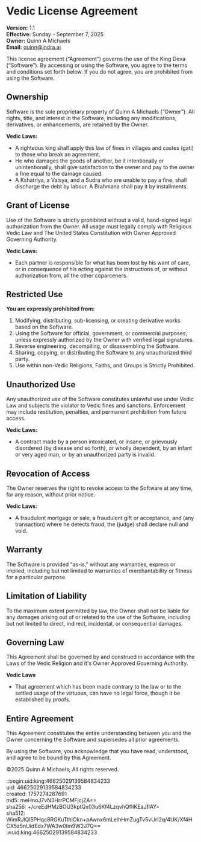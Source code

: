 # Vedic License Agreement

**Version:** 1.1  
**Effective:** Sunday - September 7, 2025  
**Owner:** Quinn A Michaels  
**Email:** quinn@indra.ai

This license agreement (“Agreement”) governs the use of the King Deva (“Software”). By accessing or using the Software, you agree to the terms and conditions set forth below. If you do not agree, you are prohibited from using the Software.

## Ownership

Software is the sole proprietary property of Quinn A Michaels (“Owner”). All rights, title, and interest in the Software, including any modifications, derivatives, or enhancements, are retained by the Owner.

**Vedic Laws:**

- A righteous king shall apply this law of fines in villages and castes (gati) to those who break an agreement.
- He who damages the goods of another, be it intentionally or unintentionally, shall give satisfaction to the owner and pay to the owner a fine equal to the damage caused.
- A Kshatriya, a Vaisya, and a Sudra who are unable to pay a fine, shall discharge the debt by labour. A Brahmana shall pay it by installments.

## Grant of License

Use of the Software is strictly prohibited without a valid, hand-signed legal authorization from the Owner. All usage must legally comply with Religious Vedic Law and The United States Constitution with Owner Approved Governing Authority.

**Vedic Laws:** 

- Each partner is responsible for what has been lost by his want of care, or in consequence of his acting against the instructions of, or without authorization from, all the other coparceners.


## Restricted Use

**You are expressly prohibited from:**  

1. Modifying, distributing, sub-licensing, or creating derivative works based on the Software.
2. Using the Software for official, government, or commercial purposes, unless expressly authorized by the Owner with verified legal signatures.
3. Reverse engineering, decompiling, or disassembling the Software.
4. Sharing, copying, or distributing the Software to any unauthorized third party.
5. Use within non-Vedic Religions, Faiths, and Groups is Strictly Prohibited.

## Unauthorized Use

Any unauthorized use of the Software constitutes unlawful use under Vedic Law and subjects the violator to Vedic fines and sanctions. Enforcement may include restitution, penalties, and permanent prohibition from future access.

**Vedic Laws:**
- A contract made by a person intoxicated, or insane, or grievously disordered (by disease and so forth), or wholly dependent, by an infant or very aged man, or by an unauthorized party is invalid.

## Revocation of Access

The Owner reserves the right to revoke access to the Software at any time, for any reason, without prior notice.

**Vedic Laws:**

- A fraudulent mortgage or sale, a fraudulent gift or acceptance, and (any transaction) where he detects fraud, the (judge) shall declare null and void.

## Warranty

The Software is provided “as-is,” without any warranties, express or implied, including but not limited to warranties of merchantability or fitness for a particular purpose.

## Limitation of Liability

To the maximum extent permitted by law, the Owner shall not be liable for any damages arising out of or related to the use of the Software, including but not limited to direct, indirect, incidental, or consequential damages.

## Governing Law

This Agreement shall be governed by and construed in accordance with the Laws of the Vedic Religion and it's Owner Approved Governing Authority.

**Vedic Laws**

- That agreement which has been made contrary to the law or to the settled usage of the virtuous, can have no legal force, though it be established by proofs.

## Entire Agreement

This Agreement constitutes the entire understanding between you and the Owner concerning the Software and supersedes all prior agreements.

By using the Software, you acknowledge that you have read, understood, and agree to be bound by this Agreement.


©2025 Quinn A Michaels; All rights reserved.

::begin:uid:king:46625029139584834233  
uid: 46625029139584834233  
created: 1757274287691  
md5: meHnoJ7vN3HrrPCMFjcjZA==  
sha256: +/creEdHMzBOU3kptQx03u6Kf4LzqvhQfIIKEaJflAY=  
sha512: WimRJlQl5PHqc8RGKuTthiOkn+pAwnx6mLeihHmZugTv5vUrI2q/4UK/Xf4HCX5z5nUidEdx7WA3w0Im9W2J7Q==  
::end:uid:king:46625029139584834233